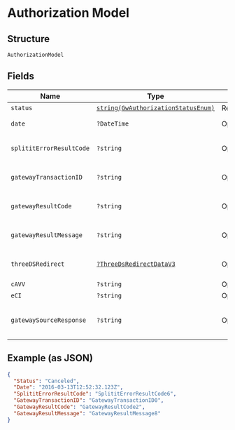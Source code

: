 
# Authorization Model

## Structure

`AuthorizationModel`

## Fields

| Name | Type | Tags | Description | Getter | Setter |
|  --- | --- | --- | --- | --- | --- |
| `status` | [`string(GwAuthorizationStatusEnum)`](../../doc/models/gw-authorization-status-enum.md) | Required | - | getStatus(): string | setStatus(string status): void |
| `date` | `?DateTime` | Optional | - | getDate(): ?\DateTime | setDate(?\DateTime date): void |
| `splititErrorResultCode` | `?string` | Optional | - | getSplititErrorResultCode(): ?string | setSplititErrorResultCode(?string splititErrorResultCode): void |
| `gatewayTransactionID` | `?string` | Optional | - | getGatewayTransactionID(): ?string | setGatewayTransactionID(?string gatewayTransactionID): void |
| `gatewayResultCode` | `?string` | Optional | - | getGatewayResultCode(): ?string | setGatewayResultCode(?string gatewayResultCode): void |
| `gatewayResultMessage` | `?string` | Optional | - | getGatewayResultMessage(): ?string | setGatewayResultMessage(?string gatewayResultMessage): void |
| `threeDSRedirect` | [`?ThreeDsRedirectDataV3`](../../doc/models/three-ds-redirect-data-v3.md) | Optional | - | getThreeDSRedirect(): ?ThreeDsRedirectDataV3 | setThreeDSRedirect(?ThreeDsRedirectDataV3 threeDSRedirect): void |
| `cAVV` | `?string` | Optional | - | getCAVV(): ?string | setCAVV(?string cAVV): void |
| `eCI` | `?string` | Optional | - | getECI(): ?string | setECI(?string eCI): void |
| `gatewaySourceResponse` | `?string` | Optional | - | getGatewaySourceResponse(): ?string | setGatewaySourceResponse(?string gatewaySourceResponse): void |

## Example (as JSON)

```json
{
  "Status": "Canceled",
  "Date": "2016-03-13T12:52:32.123Z",
  "SplititErrorResultCode": "SplititErrorResultCode6",
  "GatewayTransactionID": "GatewayTransactionID0",
  "GatewayResultCode": "GatewayResultCode2",
  "GatewayResultMessage": "GatewayResultMessage8"
}
```

